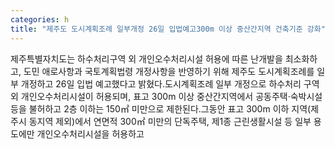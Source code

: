 ```yaml
---
categories: h
title: "제주도 도시계획조례 일부개정 26일 입법예고300m 이상 중산간지역 건축기준 강화"
---
```

제주특별자치도는 하수처리구역 외 개인오수처리시설 허용에 따른 난개발을 최소화하고, 도민 애로사항과 국토계획법령 개정사항을 반영하기 위해 제주도 도시계획조례를 일부 개정하고 26일 입법 예고했다고 밝혔다.도시계획조례 일부 개정으로 하수처리 구역 외 개인오수처리시설이 허용되며, 표고 300m 이상 중산간지역에서 공동주택·숙박시설 등을 불허하고 2층 이하는 150㎡ 미만으로 제한된다.그동안 표고 300m 이하 지역(제주시 동지역 제외)에서 연면적 300㎡ 미만의 단독주택, 제1종 근린생활시설 등 일부 용도에만 개인오수처리시설을 허용하고